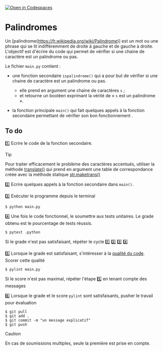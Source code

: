 [![Open in Codespaces](https://classroom.github.com/assets/launch-codespace-2972f46106e565e64193e422d61a12cf1da4916b45550586e14ef0a7c637dd04.svg)](https://classroom.github.com/open-in-codespaces?assignment_repo_id=16073236)
# Palindromes

Un [palindrome(https://fr.wikipedia.org/wiki/Palindrome)] est un mot ou une phrase qui se lit indifféremment de droite à gauche et de gauche à droite. L'objectif est d'écrire du code qui permet de vérifier si une chaine de caractère est un palindrome ou pas.

Le fichier ``main.py`` contient :

- une fonction secondaire ``ispalindrome()`` qui a pour but de vérifier si une chaine de caractère est un palindrome ou pas. 
  
  - elle prend en argument une chaine de caractères ``s`` ;
  - et retourne un booléen exprimant la vérité de « ``s`` est un palindrome ». 
  
- la fonction principale ``main()`` qui fait quelques appels à la fonction secondaire permettant de vérifier son bon fonctionnement .

## To do

1️⃣ Ecrire le code de la fonction secondaire.

> [!TIP]
Pour traiter efficacement le problème des caractères accentués, utiliser la méthode [translate()](https://docs.python.org/3/library/stdtypes.html#str.translate) qui prend en argument une table de correspondance créée avec la méthode statique [str.maketrans()](https://docs.python.org/3/library/stdtypes.html#str.maketrans)

2️⃣ Ecrire quelques appels à la fonction secondaire dans ``main()``.

3️⃣ Exécuter le programme depuis le terminal

    $ python main.py

4️⃣ Une fois le code fonctionnel, le soumettre aux tests unitaires. Le grade obtenu est le pourcentage de tests réussis. 

    $ pytest .python

Si le grade n'est pas satisfaisant, répéter le cycle 1️⃣ 2️⃣ 3️⃣ 4️⃣

5️⃣ Lorsque le grade est satisfaisant, s'intéresser à la [qualité du code](https://perso.esiee.fr/~courivad/python/chapters/16-style.html). Scorer cette qualité

    $ pylint main.py

Si le score n'est pas maximal, répéter l'étape 5️⃣ en tenant compte des messages

6️⃣ Lorsque le grade et le score ``pylint`` sont satisfaisants, pusher le travail pour évaluation

    $ git pull
    $ git add .
    $ git commit -m "un message explicatif"
    $ git push

> [!CAUTION]
En cas de soumissions multiples, seule la première est prise en compte.
